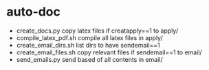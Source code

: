 # auto-doc
- create_docs.py
copy latex files if creatapply==1 to apply/
- compile_latex_pdf.sh
compile all latex files in apply/
- create_email_dirs.sh
list dirs to have sendemail==1
- create_email_files.sh
copy relevant files if sendemail==1 to email/
- send_emails.py 
send based of all contents in email/
